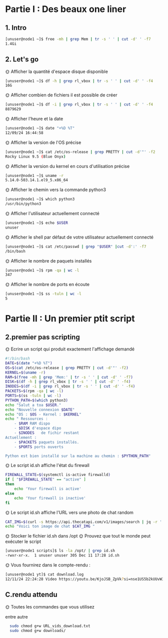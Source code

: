 # Partie I : Des beaux one liner

## 1. Intro

```bash
[unuser@node1 ~]$ free -mh | grep Mem | tr -s ' ' | cut -d' ' -f7
1.4Gi
```

## 2. Let's go

🌞 Afficher la quantité d'espace disque disponible

```bash
[unuser@node1 ~]$ df -h | grep rl_vbox | tr -s ' ' | cut -d' ' -f4
16G
```

🌞 Afficher combien de fichiers il est possible de créer

```bash
[unuser@node1 ~]$ df -i | grep rl_vbox | tr -s ' ' | cut -d' ' -f4
8879629
```


🌞 Afficher l'heure et la date

```bash
[unuser@node1 ~]$ date "+%D %T"
12/09/24 16:44:58
```

🌞 Afficher la version de l'OS précise

```bash
[unuser@node1 ~]$ cat /etc/os-release | grep PRETTY | cut -d'"' -f2
Rocky Linux 9.5 (Blue Onyx)
```

🌞 Afficher la version du kernel en cours d'utilisation précise

```bash
[unuser@node1 ~]$ uname -r
5.14.0-503.14.1.el9_5.x86_64
```

🌞 Afficher le chemin vers la commande python3

```bash
[unuser@node1 ~]$ which python3
/usr/bin/python3
```

🌞 Afficher l'utilisateur actuellement connecté
```bash
[unuser@node1 ~]$ echo $USER
unuser
```

🌞 Afficher le shell par défaut de votre utilisateur actuellement connecté

``` bash
[unuser@node1 ~]$ cat /etc/passwd | grep "$USER" |cut -d':' -f7
/bin/bash
```

🌞 Afficher le nombre de paquets installés

```bash
[unuser@node1 ~]$ rpm -qa | wc -l
347
```

🌞 Afficher le nombre de ports en écoute

```bash
[unuser@node1 ~]$ ss -tuln | wc -l
5
```


# Partie II : Un premier ptit script

## 2.premier pas scripting


🌞 Ecrire un script qui produit exactement l'affichage demandé
```bash 
#!/bin/bash
DATE=$(date "+%D %T")
OS=$(cat /etc/os-release | grep PRETTY | cut -d'"' -f2)
KERNEL=$(uname -r)
RAM=$(free -mh | grep 'Mem:' | tr -s ' ' | cut -d' ' -f7)
DISK=$(df -h | grep rl_vbox | tr -s ' ' | cut -d' ' -f4)
INODES=$(df -i | grep rl_vbox | tr -s ' ' | cut -d' ' -f4)
PACKETS=$(rpm -qa | wc -l)
PORTS=$(ss -tuln | wc -l)
PYTHON_PATH=$(which python3)
echo "Salut a toa $USER."
echo "Nouvelle connexion $DATE" 
echo "OS : $OS - Kernel : $KERNEL"
echo " Ressources : 
    - $RAM RAM dispo 
    - $DISK d'espace dipo 
    - $INODES   de fichir restant 
Actuellement : 
    - $PACKETS paquets installés.
    - $PORTS ports ouverts 

Python est bien installé sur la machine au chemin : $PYTHON_PATH"
```

🌞 Le script id.sh affiche l'état du firewall

```bash
FIREWALL_STATE=$(systemctl is-active firewalld)
if [ "$FIREWALL_STATE" == "active" ]
then
    echo 'Your firewall is active'
else
    echo 'Your firewall is inactive'
fi
```

🌞 Le script id.sh affiche l'URL vers une photo de chat random
```bash
CAT_IMG=$(curl -s https://api.thecatapi.com/v1/images/search | jq -r '.[0].url')
echo "Voici ton image de chat $CAT_IMG "
```

🌞 Stocker le fichier id.sh dans /opt
🌞 Prouvez que tout le monde peut exécuter le script
```bash
[unuser@node1 scripts]$ ls -la /opt/ | grep id.sh
-rwxr-xr-x.  1 unuser unuser 305 Dec 11 17:28 id.sh
```

🌞 Vous fournirez dans le compte-rendu :
```bash
[unuser@node1 yt]$ cat download.log 
12/11/24 22:24:28 Video https://youtu.be/KjoJSB_ZpVk?si=nse1US5b2kUUvW38 was downloaded. File path: /opt/yt/downloads/reuf_five
```
## C.rendu attendu

🌞 Toutes les commandes que vous utilisez


entre autre
```bash
  sudo chmod g+w URL_vids_download.txt
  sudo chmod g+w downloads/
```
